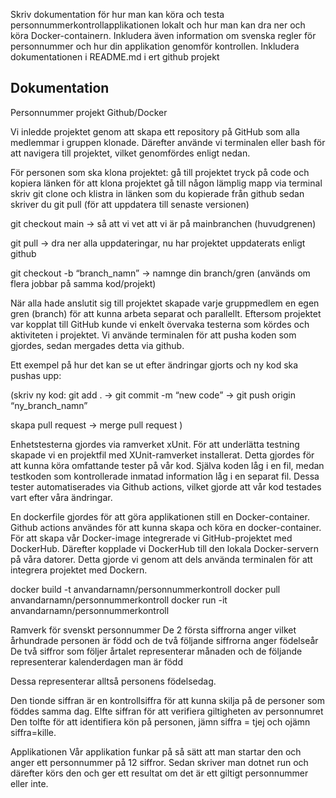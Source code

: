 
Skriv dokumentation för hur man kan köra och testa personnummerkontrollapplikationen lokalt och hur man kan dra ner och köra Docker-containern.
Inkludera även information om svenska regler för personnummer och hur din applikation genomför kontrollen.
Inkludera dokumentationen i README.md i ert github projekt



## Dokumentation ##

Personnummer projekt Github/Docker

Vi inledde projektet genom att skapa ett repository på GitHub som alla medlemmar i gruppen klonade. Därefter använde vi terminalen eller bash för att navigera till projektet, vilket genomfördes enligt nedan. 

För personen som ska klona projektet:
gå till projektet
tryck på code och kopiera länken för att klona projektet
gå till någon lämplig mapp via terminal 
skriv git clone och klistra in länken som du kopierade från github
sedan skriver du git pull (för att uppdatera till senaste versionen)

git checkout main → så att vi vet att vi är på mainbranchen (huvudgrenen)

git pull → dra ner alla uppdateringar, nu har projektet uppdaterats enligt github

git checkout -b “branch_namn” → namnge din branch/gren (används om flera jobbar på samma kod/projekt)

När alla hade anslutit sig till projektet skapade varje gruppmedlem en egen gren (branch) för att kunna arbeta separat och parallellt. Eftersom projektet var kopplat till GitHub kunde vi enkelt övervaka testerna som kördes och aktiviteten i projektet.
Vi använde terminalen för att pusha koden som gjordes, sedan mergades detta via github. 


Ett exempel på hur det kan se ut efter ändringar gjorts och ny kod ska pushas upp:

(skriv ny kod:
git add . → git commit -m “new code” → git push origin “ny_branch_namn”

skapa pull request → merge pull request )

Enhetstesterna gjordes via ramverket xUnit. För att underlätta testning skapade vi en projektfil med XUnit-ramverket installerat. Detta gjordes för att kunna köra omfattande tester på vår kod. Själva koden låg i en fil, medan testkoden som kontrollerade inmatad information låg i en separat fil. Dessa tester automatiserades via Github actions, vilket gjorde att vår kod testades vart efter våra ändringar.

En dockerfile gjordes för att göra applikationen still en Docker-container.
Github actions användes för att kunna skapa och köra en docker-container. 
För att skapa vår Docker-image integrerade vi GitHub-projektet med DockerHub. Därefter kopplade vi DockerHub till den lokala Docker-servern på våra datorer.
Detta gjorde vi genom att dels använda terminalen för att integrera projektet med Dockern. 

docker build -t anvandarnamn/personnummerkontroll
docker pull anvandarnamn/personnummerkontroll
docker run -it anvandarnamn/personnummerkontroll



Ramverk för svenskt personnummer
De 2 första siffrorna anger vilket århundrade personen är född och de två följande siffrorna anger födelseår
De två siffror som följer årtalet representerar månaden och de följande representerar kalenderdagen man är född

Dessa representerar alltså personens födelsedag. 

Den tionde siffran är en kontrollsiffra för att kunna skilja på de personer som föddes samma dag. 
Elfte siffran för att verifiera giltigheten av personnumret 
Den tolfte för att identifiera kön på personen, jämn siffra = tjej och ojämn siffra=kille. 


Applikationen
Vår applikation funkar på så sätt att man startar den och anger ett personnummer på 12 siffror. Sedan skriver man dotnet run och därefter körs den och ger ett resultat om det är ett giltigt personnummer eller inte.
